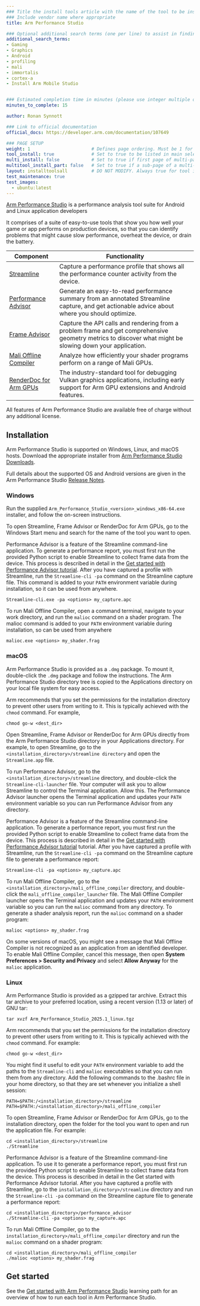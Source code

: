 ```yaml
---
### Title the install tools article with the name of the tool to be installed
### Include vendor name where appropriate
title: Arm Performance Studio

### Optional additional search terms (one per line) to assist in finding the article
additional_search_terms:
- Gaming
- Graphics
- Android
- profiling
- mali
- immortalis
- cortex-a
- Install Arm Mobile Studio


### Estimated completion time in minutes (please use integer multiple of 5)
minutes_to_complete: 15

author: Ronan Synnott

### Link to official documentation
official_docs: https://developer.arm.com/documentation/107649

### PAGE SETUP
weight: 1                       # Defines page ordering. Must be 1 for first (or only) page.
tool_install: true              # Set to true to be listed in main selection page, else false
multi_install: false            # Set to true if first page of multi-page article, else false
multitool_install_part: false   # Set to true if a sub-page of a multi-page article, else false
layout: installtoolsall         # DO NOT MODIFY. Always true for tool install articles
test_maintenance: true
test_images:
  - ubuntu:latest
---
```

[Arm Performance Studio](https://developer.arm.com/Tools%20and%20Software/Arm%20Performance%20Studio) is a performance analysis tool suite for Android and Linux application developers

It comprises of a suite of easy-to-use tools that show you how well your game or app performs on production devices, so that you can identify problems that might cause slow performance, overheat the device, or drain the battery.

| Component | Functionality |
|----------|-------------|
| [Streamline](https://developer.arm.com/Tools%20and%20Software/Streamline%20Performance%20Analyzer) | Capture a performance profile that shows all the performance counter activity from the device. |
| [Performance Advisor](https://developer.arm.com/Tools%20and%20Software/Performance%20Advisor) | Generate an easy-to-read performance summary from an annotated Streamline capture, and get actionable advice about where you should optimize. |
| [Frame Advisor](https://developer.arm.com/Tools%20and%20Software/Frame%20Advisor) | Capture the API calls and rendering from a problem frame and get comprehensive geometry metrics to discover what might be slowing down your application. |
| [Mali Offline Compiler](https://developer.arm.com/Tools%20and%20Software/Mali%20Offline%20Compiler) | Analyze how efficiently your shader programs perform on a range of Mali GPUs. |
| [RenderDoc for Arm GPUs](https://developer.arm.com/Tools%20and%20Software/RenderDoc%20for%20Arm%20GPUs) | The industry-standard tool for debugging Vulkan graphics applications, including early support for Arm GPU extensions and Android features. |


All features of Arm Performance Studio are available free of charge without any additional license.

## Installation

Arm Performance Studio is supported on Windows, Linux, and macOS hosts. Download the appropriate installer from [Arm Performance Studio Downloads](https://developer.arm.com/Tools%20and%20Software/Arm%20Performance%20Studio#Downloads).

Full details about the supported OS and Android versions are given in the Arm Performance Studio [Release Notes](https://developer.arm.com/documentation/107649).

### Windows

Run the supplied `Arm_Performance_Studio_<version>_windows_x86-64.exe` installer, and follow the on-screen instructions.

To open Streamline, Frame Advisor or RenderDoc for Arm GPUs, go to the Windows Start menu and search for the name of the tool you want to open.

Performance Advisor is a feature of the Streamline command-line application. To generate a performance report, you must first run the provided Python script to enable Streamline to collect frame data from the device. This process is described in detail in the [Get started with Performance Advisor tutorial](https://developer.arm.com/documentation/102478/latest). After you have captured a profile with Streamline, run the `Streamline-cli -pa` command on the Streamline capture file. This command is added to your `PATH` environment variable during installation, so it can be used from anywhere.

  ```console
  Streamline-cli.exe -pa <options> my_capture.apc
  ```

To run Mali Offline Compiler, open a command terminal, navigate to your work directory, and run the `malioc` command on a shader program. The malioc command is added to your `PATH` environment variable during installation, so can be used from anywhere

  ```console
  malioc.exe <options> my_shader.frag
  ```

### macOS

Arm Performance Studio is provided as a `.dmg` package. To mount it, double-click the `.dmg` package and follow the instructions. The Arm Performance Studio directory tree is copied to the Applications directory on your local file system for easy access.

Arm recommends that you set the permissions for the installation directory to prevent other users from writing to it. This is typically achieved with the `chmod` command. For example,

```
chmod go-w <dest_dir>
```

Open Streamline, Frame Advisor or RenderDoc for Arm GPUs directly from the Arm Performance Studio directory in your Applications directory. For example, to open Streamline, go to the `<installation_directory>/streamline directory` and open the `Streamline.app` file.

To run Performance Advisor, go to the `<installation_directory>/streamline` directory, and double-click the `Streamline-cli-launcher` file. Your computer will ask you to allow Streamline to control the Terminal application. Allow this. The Performance Advisor launcher opens the Terminal application and updates your `PATH` environment variable so you can run Performance Advisor from any directory.

Performance Advisor is a feature of the Streamline command-line application. To generate a performance report, you must first run the provided Python script to enable Streamline to collect frame data from the device. This process is described in detail in the [Get started with Performance Advisor tutorial](https://developer.arm.com/documentation/102478/latest) tutorial. After you have captured a profile with Streamline, run the `Streamline-cli -pa` command on the Streamline capture file to generate a performance report:

```
Streamline-cli -pa <options> my_capture.apc
```

To run Mali Offline Compiler, go to the `<installation_directory>/mali_offline_compiler` directory, and double-click the `mali_offline_compiler_launcher` file. The Mali Offline Compiler launcher opens the Terminal application and updates your `PATH` environment variable so you can run the `malioc` command from any directory. To generate a shader analysis report, run the `malioc` command on a shader program:

```
malioc <options> my_shader.frag
```

On some versions of macOS, you might see a message that Mali Offline Compiler is not recognized as an application from an identified developer. To enable Mali Offline Compiler, cancel this message, then open **System Preferences > Security and Privacy** and select **Allow Anyway** for the `malioc` application.

### Linux

Arm Performance Studio is provided as a gzipped tar archive. Extract this tar archive to your preferred location, using a recent version (1.13 or later) of GNU tar:

```
tar xvzf Arm_Performance_Studio_2025.1_linux.tgz
```

Arm recommends that you set the permissions for the installation directory to prevent other users from writing to it. This is typically achieved with the `chmod` command. For example:

```
chmod go-w <dest_dir>
```

You might find it useful to edit your `PATH` environment variable to add the paths to the `Streamline-cli` and `malioc` executables so that you can run them from any directory. Add the following commands to the .bashrc file in your home directory, so that they are set whenever you initialize a shell session:

```
PATH=$PATH:/<installation_directory>/streamline
PATH=$PATH:/<installation_directory>/mali_offline_compiler
```

To open Streamline, Frame Advisor or RenderDoc for Arm GPUs, go to the installation directory, open the folder for the tool you want to open  and run the application file. For example:

```
cd <installation_directory>/streamline
./Streamline
```

Performance Advisor is a feature of the Streamline command-line application. To use it to generate a performance report, you must first run the provided Python script to enable Streamline to collect frame data from the device. This process is described in detail in the Get started with Performance Advisor tutorial. After you have captured a profile with Streamline, go to the `installation_directory>/streamline` directory and run the `Streamline-cli -pa` command on the Streamline capture file to generate a performance report:

```
cd <installation_directory>/performance_advisor
./Streamline-cli -pa <options> my_capture.apc
```

To run Mali Offline Compiler, go to the `installation_directory>/mali_offline_compiler` directory and run the `malioc` command on a shader program:

```
cd <installation_directory>/mali_offline_compiler
./malioc <options> my_shader.frag
```

## Get started

See the [Get started with Arm Performance Studio](/learning-paths/mobile-graphics-and-gaming/ams/) learning path for an overview of how to run each tool in Arm Performance Studio.
